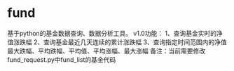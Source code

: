 # fund
基于python的基金数据查询、数据分析工具。
v1.0功能：
1、查询基金实时的净值涨跌幅
2、查询基金最近几天连续的累计涨跌幅
3、查询指定时间范围内的净值最大跌幅、平均跌幅、平均值、平均涨幅、最大涨幅
备注：当前需要修改fund_request.py中fund_list的基金代码